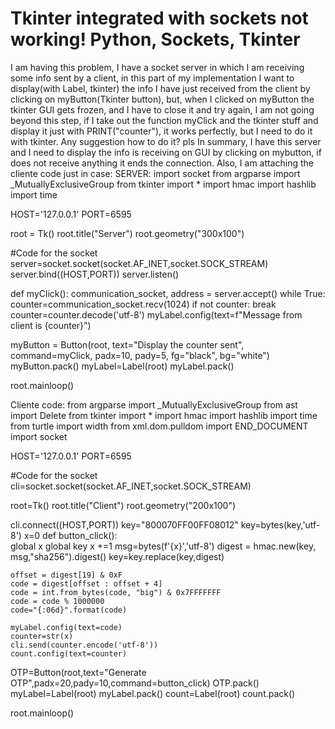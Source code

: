 
# Tkinter integrated with sockets not working! Python, Sockets, Tkinter

I am having this problem, I have a socket server in which I am receiving some info sent by a client, in this part of my implementation I want to display(with Label, tkinter) the info I have just received from the client by clicking on myButton(Tkinter button), but, when I clicked on myButton the tkinter GUI gets frozen, and I have to close it and try again, I am not going beyond this step, if I take out the function myClick and the tkinter stuff and display it just with PRINT("counter"), it works perfectly, but I need to do it with tkinter.
Any suggestion how to do it? pls
In summary, I have this server and I need to display the info is receiving on GUI by clicking on mybutton, if does not receive anything it ends the connection.
Also, I am attaching the cliente code just in case:
SERVER:
import socket
from argparse import _MutuallyExclusiveGroup
from tkinter import *
import hmac
import hashlib
import time

HOST='127.0.0.1'
PORT=6595

root = Tk()
root.title("Server")
root.geometry("300x100")

#Code for the socket
server=socket.socket(socket.AF_INET,socket.SOCK_STREAM)
server.bind((HOST,PORT))
server.listen()

def myClick():
    communication_socket, address = server.accept()
    while True:
        counter=communication_socket.recv(1024)
        if not counter: break
        counter=counter.decode('utf-8')
        myLabel.config(text=f"Message from client is {counter}")


myButton = Button(root, text="Display the counter sent", command=myClick, padx=10, pady=5, fg="black", bg="white")
myButton.pack()
myLabel=Label(root)
myLabel.pack()

root.mainloop()



Cliente code:
from argparse import _MutuallyExclusiveGroup
from ast import Delete
from tkinter import *
import hmac
import hashlib
import time
from turtle import width
from xml.dom.pulldom import END_DOCUMENT
import socket

HOST='127.0.0.1'
PORT=6595

#Code for the socket
cli=socket.socket(socket.AF_INET,socket.SOCK_STREAM)

root=Tk()
root.title("Client")
root.geometry("200x100")



cli.connect((HOST,PORT))
key="800070FF00FF08012"
key=bytes(key,'utf-8')
x=0
def button_click():  
    global x
    global key
    x +=1
    msg=bytes(f'{x}','utf-8')
    digest = hmac.new(key, msg,"sha256").digest()
    key=key.replace(key,digest)

    offset = digest[19] & 0xF
    code = digest[offset : offset + 4]
    code = int.from_bytes(code, "big") & 0x7FFFFFFF
    code = code % 1000000
    code="{:06d}".format(code)    

    myLabel.config(text=code)
    counter=str(x)
    cli.send(counter.encode('utf-8'))
    count.config(text=counter)
    

OTP=Button(root,text="Generate OTP",padx=20,pady=10,command=button_click)
OTP.pack()
myLabel=Label(root)
myLabel.pack()
count=Label(root)
count.pack()

root.mainloop()


        